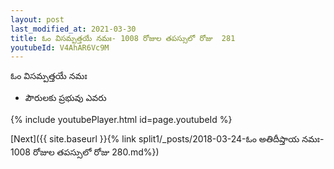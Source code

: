 ```yaml
---
layout: post
last_modified_at: 2021-03-30
title: ఓం విసమ్పత్తయే నమః- 1008 రోజుల తపస్సులో రోజు  281
youtubeId: V4AhAR6Vc9M
---
```

 
 
 ఓం విసమ్పత్తయే నమః  
 
 -  పౌరులకు ప్రభువు ఎవరు 
 
  
 
  
 
 
 
 
 
 


{% include youtubePlayer.html id=page.youtubeId %}
 
[Next]({{ site.baseurl }}{% link  split1/_posts/2018-03-24-ఓం అతిదీప్తాయ నమః- 1008 రోజుల తపస్సులో రోజు  280.md%})
 
